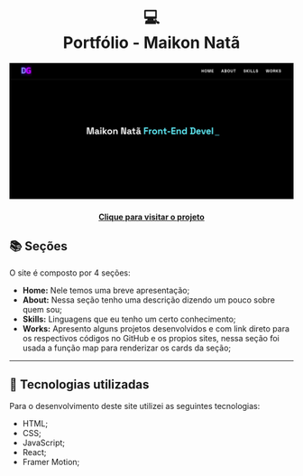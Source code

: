 <h1 align="center">
  💻<br>Portfólio - Maikon Natã
</h1>

![Resultado final do projeto](src/assets/images/preview.png)

<h4 align="center"><a href="https://www.dgmaikon.github.io/">Clique para visitar o projeto</a></h4>

## 📚 Seções

O site é composto por 4 seções:

- **Home:** Nele temos uma breve apresentação;
- **About:** Nessa seção tenho uma descrição dizendo um pouco sobre quem sou;
- **Skills:** Linguagens que eu tenho um certo conhecimento;
- **Works:** Apresento alguns projetos desenvolvidos e com link direto para os respectivos códigos no GitHub e os propios sites, nessa seção foi usada a função map para renderizar os cards da seção;

---

## 💼 Tecnologias utilizadas

Para o desenvolvimento deste site utilizei as seguintes tecnologias:

- HTML;
- CSS;
- JavaScript;
- React;
- Framer Motion;
